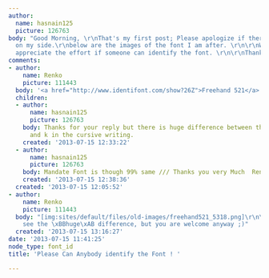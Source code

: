 ```yaml
---
author:
  name: hasnain125
  picture: 126763
body: "Good Morning, \r\nThat's my first post; Please apologize if there is a mistake
  on my side.\r\nbelow are the images of the font I am after. \r\n\r\nWould really
  appreciate the effort if someone can identify the font. \r\n\r\nThanks.\r\n\r\nRegards,\r\nHash\r\n\r\n[img:sites/default/files/old-images/test11_5198.jpg]\r\n[img:sites/default/files/old-images/test12_6499.jpg]"
comments:
- author:
    name: Renko
    picture: 111443
  body: '<a href="http://www.identifont.com/show?26Z">Freehand 521</a> aka Mandate. '
  children:
  - author:
      name: hasnain125
      picture: 126763
    body: Thanks for your reply but there is huge difference between the capital J
      and k in the cursive writing.
    created: '2013-07-15 12:33:22'
  - author:
      name: hasnain125
      picture: 126763
    body: Mandate Font is though 99% same /// Thanks you very Much  Renko
    created: '2013-07-15 12:38:36'
  created: '2013-07-15 12:05:52'
- author:
    name: Renko
    picture: 111443
  body: "[img:sites/default/files/old-images/freehand521_5318.png]\r\n\r\nDon\u2019t
    see the \xBBhuge\xAB difference, but you are welcome anyway ;)"
  created: '2013-07-15 13:16:27'
date: '2013-07-15 11:41:25'
node_type: font_id
title: 'Please Can Anybody identify the Font ! '

---
```

